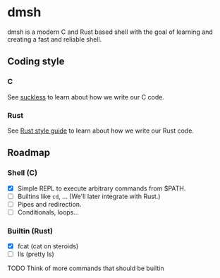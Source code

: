 # dmsh
dmsh is a modern C and Rust based shell with the goal of learning and creating
a fast and reliable shell.

## Coding style
### C
See [suckless](https://suckless.org/coding_style/) to learn about how we write
our C code.
### Rust
See [Rust style guide](https://doc.rust-lang.org/nightly/style-guide/index.html)
to learn about how we write our Rust code.

## Roadmap
### Shell (C)
- [x] Simple REPL to execute arbitrary commands from $PATH.
- [ ] Builtins like `cd`, ... (We'll later integrate with Rust.)
- [ ] Pipes and redirection.
- [ ] Conditionals, loops...
### Builtin (Rust)
- [x] fcat (cat on steroids)
- [ ] lls  (pretty ls)

TODO Think of more commands that should be builtin
